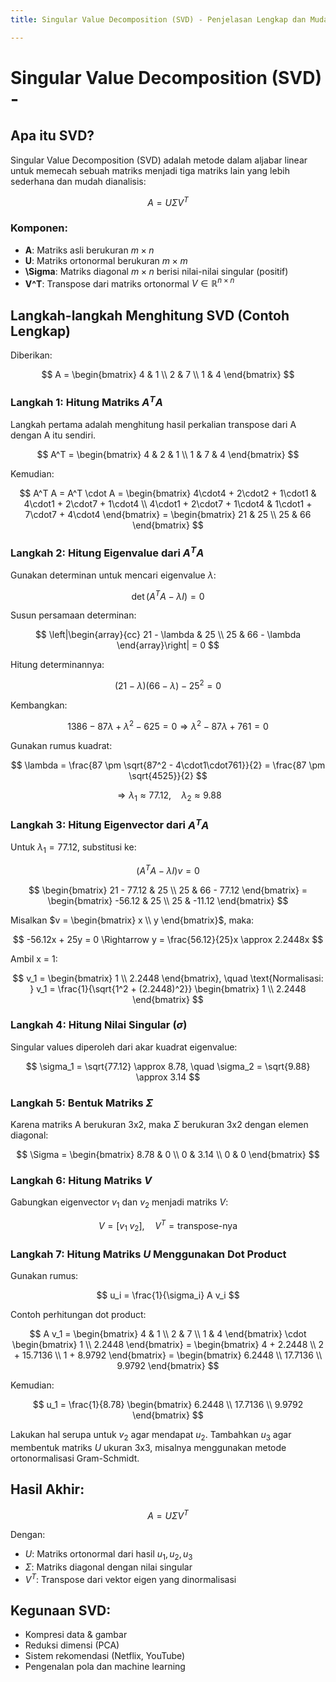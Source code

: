 ```yaml
---
title: Singular Value Decomposition (SVD) - Penjelasan Lengkap dan Mudah Dipahami

---
```


# Singular Value Decomposition (SVD) - 

## Apa itu SVD?

Singular Value Decomposition (SVD) adalah metode dalam aljabar linear untuk memecah sebuah matriks menjadi tiga matriks lain yang lebih sederhana dan mudah dianalisis:

$$
A = U \Sigma V^T
$$

### Komponen:

* **A**: Matriks asli berukuran $m \times n$
* **U**: Matriks ortonormal berukuran $m \times m$
* **\Sigma**: Matriks diagonal $m \times n$ berisi nilai-nilai singular (positif)
* **V^T**: Transpose dari matriks ortonormal $V \in \mathbb{R}^{n \times n}$

## Langkah-langkah Menghitung SVD (Contoh Lengkap)

Diberikan:

$$
A = \begin{bmatrix}
4 & 1 \\
2 & 7 \\
1 & 4
\end{bmatrix}
$$

### Langkah 1: Hitung Matriks $A^T A$

Langkah pertama adalah menghitung hasil perkalian transpose dari A dengan A itu sendiri.

$$
A^T = \begin{bmatrix} 4 & 2 & 1 \\ 1 & 7 & 4 \end{bmatrix}
$$

Kemudian:

$$
A^T A = A^T \cdot A =
\begin{bmatrix}
4\cdot4 + 2\cdot2 + 1\cdot1 & 4\cdot1 + 2\cdot7 + 1\cdot4 \\
4\cdot1 + 2\cdot7 + 1\cdot4 & 1\cdot1 + 7\cdot7 + 4\cdot4
\end{bmatrix} =
\begin{bmatrix}
21 & 25 \\
25 & 66
\end{bmatrix}
$$

### Langkah 2: Hitung Eigenvalue dari $A^T A$

Gunakan determinan untuk mencari eigenvalue $\lambda$:

$$
\det(A^T A - \lambda I) = 0
$$

Susun persamaan determinan:

$$
\left|\begin{array}{cc} 21 - \lambda & 25 \\ 25 & 66 - \lambda \end{array}\right| = 0
$$

Hitung determinannya:

$$
(21 - \lambda)(66 - \lambda) - 25^2 = 0
$$

Kembangkan:

$$
1386 - 87\lambda + \lambda^2 - 625 = 0 \Rightarrow \lambda^2 - 87\lambda + 761 = 0
$$

Gunakan rumus kuadrat:

$$
\lambda = \frac{87 \pm \sqrt{87^2 - 4\cdot1\cdot761}}{2} = \frac{87 \pm \sqrt{4525}}{2}
$$

$$
\Rightarrow \lambda_1 \approx 77.12, \quad \lambda_2 \approx 9.88
$$

### Langkah 3: Hitung Eigenvector dari $A^T A$

Untuk $\lambda_1 = 77.12$, substitusi ke:

$$
(A^T A - \lambda I) v = 0
$$

$$
\begin{bmatrix}
21 - 77.12 & 25 \\
25 & 66 - 77.12
\end{bmatrix} = \begin{bmatrix} -56.12 & 25 \\ 25 & -11.12 \end{bmatrix}
$$

Misalkan $v = \begin{bmatrix} x \\ y \end{bmatrix}$, maka:

$$
-56.12x + 25y = 0 \Rightarrow y = \frac{56.12}{25}x \approx 2.2448x
$$

Ambil x = 1:

$$
v_1 = \begin{bmatrix} 1 \\ 2.2448 \end{bmatrix}, \quad \text{Normalisasi: } v_1 = \frac{1}{\sqrt{1^2 + (2.2448)^2}} \begin{bmatrix} 1 \\ 2.2448 \end{bmatrix}
$$

### Langkah 4: Hitung Nilai Singular ($\sigma$)

Singular values diperoleh dari akar kuadrat eigenvalue:

$$
\sigma_1 = \sqrt{77.12} \approx 8.78, \quad \sigma_2 = \sqrt{9.88} \approx 3.14
$$

### Langkah 5: Bentuk Matriks $\Sigma$

Karena matriks A berukuran 3x2, maka $\Sigma$ berukuran 3x2 dengan elemen diagonal:

$$
\Sigma = \begin{bmatrix}
8.78 & 0 \\
0 & 3.14 \\
0 & 0
\end{bmatrix}
$$

### Langkah 6: Hitung Matriks $V$

Gabungkan eigenvector $v_1$ dan $v_2$ menjadi matriks $V$:

$$
V = [v_1 \; v_2], \quad V^T = \text{transpose-nya}
$$

### Langkah 7: Hitung Matriks $U$ Menggunakan Dot Product

Gunakan rumus:

$$
u_i = \frac{1}{\sigma_i} A v_i
$$

Contoh perhitungan dot product:

$$
A v_1 = \begin{bmatrix} 4 & 1 \\ 2 & 7 \\ 1 & 4 \end{bmatrix} \cdot \begin{bmatrix} 1 \\ 2.2448 \end{bmatrix} = \begin{bmatrix} 4 + 2.2448 \\ 2 + 15.7136 \\ 1 + 8.9792 \end{bmatrix} = \begin{bmatrix} 6.2448 \\ 17.7136 \\ 9.9792 \end{bmatrix}
$$

Kemudian:

$$
u_1 = \frac{1}{8.78} \begin{bmatrix} 6.2448 \\ 17.7136 \\ 9.9792 \end{bmatrix}
$$

Lakukan hal serupa untuk $v_2$ agar mendapat $u_2$. Tambahkan $u_3$ agar membentuk matriks $U$ ukuran 3x3, misalnya menggunakan metode ortonormalisasi Gram-Schmidt.

## Hasil Akhir:

$$
A = U \Sigma V^T
$$

Dengan:

* $U$: Matriks ortonormal dari hasil $u_1, u_2, u_3$
* $\Sigma$: Matriks diagonal dengan nilai singular
* $V^T$: Transpose dari vektor eigen yang dinormalisasi

## Kegunaan SVD:

* Kompresi data & gambar
* Reduksi dimensi (PCA)
* Sistem rekomendasi (Netflix, YouTube)
* Pengenalan pola dan machine learning
